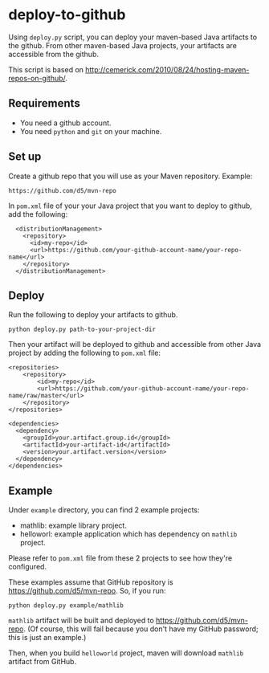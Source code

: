 deploy-to-github
================

Using `deploy.py` script, you can deploy your maven-based Java artifacts to the github. From other maven-based Java projects, your artifacts are accessible from the github.

This script is based on http://cemerick.com/2010/08/24/hosting-maven-repos-on-github/.

Requirements
------------

* You need a github account.
* You need `python` and `git` on your machine. 


Set up
------

Create a github repo that you will use as your Maven repository. Example:

```
https://github.com/d5/mvn-repo
```

In `pom.xml` file of your your Java project that you want to deploy to github, add the following:


```
  <distributionManagement>
    <repository>
      <id>my-repo</id>
      <url>https://github.com/your-github-account-name/your-repo-name</url>
    </repository>
  </distributionManagement>
```

Deploy
------

Run the following to deploy your artifacts to github.

```
python deploy.py path-to-your-project-dir
```

Then your artifact will be deployed to github and accessible from other Java project by adding the following to `pom.xml` file:

```
<repositories>
    <repository>
        <id>my-repo</id>
        <url>https://github.com/your-github-account-name/your-repo-name/raw/master</url>
    </repository>
</repositories>

<dependencies>
  <dependency>
    <groupId>your.artifact.group.id</groupId>
    <artifactId>your-artifact-id</artifactId>
    <version>your.artifact.version</version>
  </dependency>
</dependencies>
```

Example
-------

Under `example` directory, you can find 2 example projects:

* mathlib: example library project.
* helloworl: example application which has dependency on `mathlib` project.

Please refer to `pom.xml` file from these 2 projects to see how they're configured. 

These examples assume that GitHub repository is https://github.com/d5/mvn-repo. So, if you run:

```
python deploy.py example/mathlib
```

`mathlib` artifact will be built and deployed to https://github.com/d5/mvn-repo. (Of course, this will fail because you don't have my GitHub password; this is just an example.)

Then, when you build `helloworld` project, maven will download `mathlib` artifact from GitHub.
